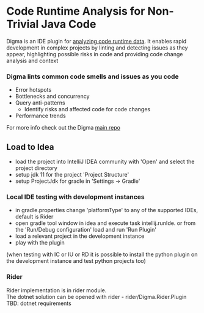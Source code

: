 # Code Runtime Analysis for Non-Trivial Java  Code

<!-- https://docs.github.com/en/get-started/writing-on-github/getting-started-with-writing-and-formatting-on-github/basic-writing-and-formatting-syntax -->
<!-- Plugin description -->

Digma is an IDE plugin for [analyzing code runtime data](https://digma.ai/blog/introducing-the-digma-jetbrains-plugin/).
It enables rapid development in complex
projects by linting and detecting issues as they appear, highlighting possible risks in code and providing code change analysis and context

### Digma lints common code smells and issues as you code

- Error hotspots
- Bottlenecks and concurrency
- Query anti-patterns
  - Identify risks and affected code for code changes
- Performance trends

For more info check out the Digma [main repo](https://github.com/digma-ai/digma)

<!-- Plugin description end -->


## Load to Idea

- load the project into IntelliJ IDEA community with 'Open' and select the project directory</br>
- setup jdk 11 for the project 'Project Structure'</br>
- setup ProjectJdk for gradle in 'Settings -> Gradle'</br>


### Local IDE testing with development instances

- in gradle.properties change 'platformType' to any of the supported IDEs, default is Rider</br>
- open gradle tool window in idea and execute task intellij.runIde. or from the 'Run/Debug configuration' load and run 'Run Plugin'</br>
- load a relevant project in the development instance</br>
- play with the plugin</br>

(when testing with IC or IU or RD it is possible to install the python plugin on the development instance 
and test python projects too)


### Rider

Rider implementation is in rider module. </br>
The dotnet solution can be opened with rider - rider/Digma.Rider.Plugin</br>
TBD: dotnet requirements


